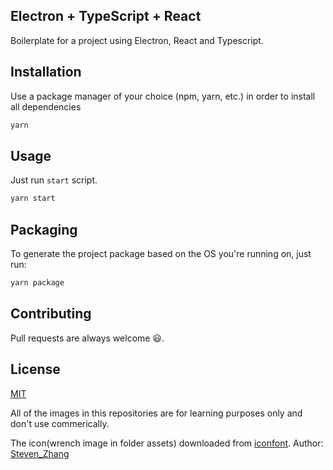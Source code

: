 ## Electron + TypeScript + React

Boilerplate for a project using Electron, React and Typescript.

## Installation

Use a package manager of your choice (npm, yarn, etc.) in order to install all dependencies

```bash
yarn
```

## Usage

Just run `start` script.

```bash
yarn start
```

## Packaging

To generate the project package based on the OS you're running on, just run:

```bash
yarn package
```

## Contributing

Pull requests are always welcome 😃.

## License

[MIT](https://choosealicense.com/licenses/mit/)

All of the images in this repositories are for learning purposes only and don't use commerically.

The icon(wrench image in folder assets) downloaded from [iconfont](https://www.iconfont.cn/). Author: [Steven_Zhang](https://www.iconfont.cn/user/detail?spm=a313x.7781069.0.d214f71f6&uid=106431/)
